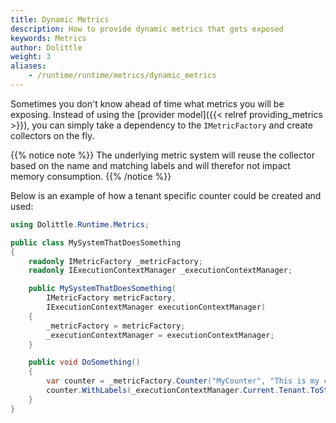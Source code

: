 ```yaml
---
title: Dynamic Metrics
description: How to provide dynamic metrics that gets exposed
keywords: Metrics
author: Dolittle
weight: 3
aliases:
    - /runtime/runtime/metrics/dynamic_metrics
---
```

Sometimes you don't know ahead of time what metrics you will be exposing.
Instead of using the [provider model]({{< relref providing_metrics >}}),
you can simply take a dependency to the `IMetricFactory` and create
collectors on the fly.

{{% notice note %}}
The underlying metric system will reuse the collector based on the name
and matching labels and will therefor not impact memory consumption.
{{% /notice %}}

Below is an example of how a tenant specific counter could be created and
used:

```csharp
using Dolittle.Runtime.Metrics;

public class MySystemThatDoesSomething
{
    readonly IMetricFactory _metricFactory;
    readonly IExecutionContextManager _executionContextManager;

    public MySystemThatDoesSomething(
        IMetricFactory metricFactory,
        IExecutionContextManager executionContextManager)
    {
        _metricFactory = metricFactory;
        _executionContextManager = executionContextManager;
    }

    public void DoSomething()
    {
        var counter = _metricFactory.Counter("MyCounter", "This is my counter", "tenant");
        counter.WithLabels(_executionContextManager.Current.Tenant.ToString()).Inc();
    }
}
```
